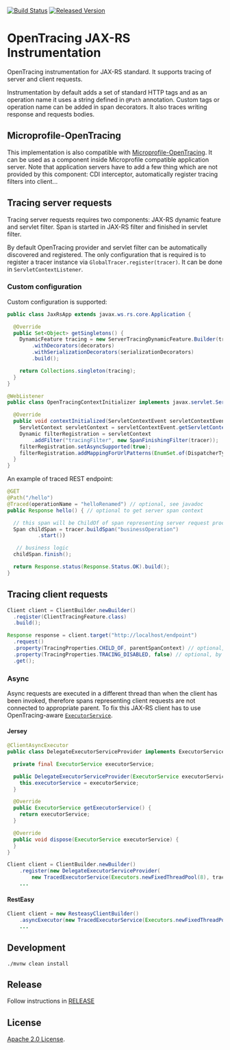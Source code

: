 [![Build Status][ci-img]][ci] [![Released Version][maven-img]][maven]

# OpenTracing JAX-RS Instrumentation

OpenTracing instrumentation for JAX-RS standard. It supports tracing of server and client requests.

Instrumentation by default adds a set of standard HTTP tags and as an operation name it uses a string defined in `@Path` annotation.
Custom tags or operation name can be added in span decorators.
It also traces writing response and requests bodies.

## Microprofile-OpenTracing
This implementation is also compatible with [Microprofile-OpenTracing](https://github.com/eclipse/microprofile-opentracing).
It can be used as a component inside Microprofile compatible application server. Note that
application servers have to add a few thing which are not provided by this component: CDI interceptor, 
automatically register tracing filters into client...

## Tracing server requests
Tracing server requests requires two components: JAX-RS dynamic feature and servlet filter.
Span is started in JAX-RS filter and finished in servlet filter.

By default OpenTracing provider and servlet filter can be automatically discovered and registered.
The only configuration that is required is to register a tracer instance via `GlobalTracer.register(tracer)`.
It can be done in `ServletContextListener`.

### Custom configuration
Custom configuration is supported:

```java
public class JaxRsApp extends javax.ws.rs.core.Application {

  @Override
  public Set<Object> getSingletons() {
    DynamicFeature tracing = new ServerTracingDynamicFeature.Builder(tracer)
        .withDecorators(decorators)
        .withSerializationDecorators(serializationDecorators)
        .build();

    return Collections.singleton(tracing);
  }
}
```

```java
@WebListener
public class OpenTracingContextInitializer implements javax.servlet.ServletContextListener {

  @Override
  public void contextInitialized(ServletContextEvent servletContextEvent) {
    ServletContext servletContext = servletContextEvent.getServletContext();
    Dynamic filterRegistration = servletContext
        .addFilter("tracingFilter", new SpanFinishingFilter(tracer));
    filterRegistration.setAsyncSupported(true);
    filterRegistration.addMappingForUrlPatterns(EnumSet.of(DispatcherType.REQUEST), false, "*");
  }
}
```

            
An example of traced REST endpoint:
```java
@GET
@Path("/hello")
@Traced(operationName = "helloRenamed") // optional, see javadoc
public Response hello() { // optional to get server span context

  // this span will be ChildOf of span representing server request processing
  Span childSpan = tracer.buildSpan("businessOperation")
          .start())

   // business logic
  childSpan.finish();

  return Response.status(Response.Status.OK).build();
}
```

## Tracing client requests
```java
Client client = ClientBuilder.newBuilder()
  .reqister(ClientTracingFeature.class)
  .build();

Response response = client.target("http://localhost/endpoint")
  .request()
  .property(TracingProperties.CHILD_OF, parentSpanContext) // optional, by default new parent is inferred from span source
  .property(TracingProperties.TRACING_DISABLED, false) // optional, by default everything is traced
  .get();
```

### Async
Async requests are executed in a different thread than when the client has been invoked, therefore
spans representing client requests are not connected to appropriate parent. To fix this JAX-RS client
has to use OpenTracing-aware [`ExecutorService`](https://github.com/opentracing-contrib/java-concurrent).

#### Jersey
```java
@ClientAsyncExecutor
public class DelegateExecutorServiceProvider implements ExecutorServiceProvider {

  private final ExecutorService executorService;

  public DelegateExecutorServiceProvider(ExecutorService executorService) {
    this.executorService = executorService;
  }

  @Override
  public ExecutorService getExecutorService() {
    return executorService;
  }

  @Override
  public void dispose(ExecutorService executorService) {
  }
}

Client client = ClientBuilder.newBuilder()
    .register(new DelegateExecutorServiceProvider(
        new TracedExecutorService(Executors.newFixedThreadPool(8), tracer)))
    ...
```

#### RestEasy
```java
Client client = new ResteasyClientBuilder()
    .asyncExecutor(new TracedExecutorService(Executors.newFixedThreadPool(8), tracer))
    ...
```

## Development
```shell
./mvnw clean install
```

## Release
Follow instructions in [RELEASE](RELEASE.md)

   [ci-img]: https://travis-ci.org/opentracing-contrib/java-jaxrs.svg?branch=master
   [ci]: https://travis-ci.org/opentracing-contrib/java-jaxrs
   [maven-img]: https://img.shields.io/maven-central/v/io.opentracing.contrib/opentracing-jaxrs2.svg?maxAge=2592000
   [maven]: http://search.maven.org/#search%7Cga%7C1%7Copentracing-jaxrs2
   
   ## License

[Apache 2.0 License](./LICENSE).
